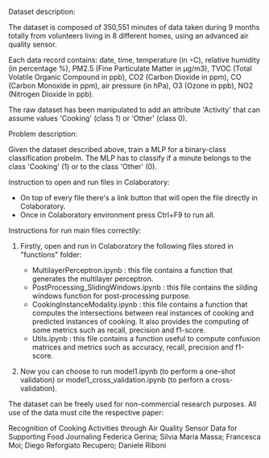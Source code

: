 Dataset description:

The dataset is composed of 350,551 minutes of data taken during 9 months totally from volunteers living in 8 different homes, using an advanced air quality sensor. 

Each data record contains:  date,  time,  temperature (in ◦C),  relative humidity (in percentage %), PM2.5 (Fine Particulate Matter in μg/m3), TVOC (Total Volatile Organic Compound in ppb), CO2 (Carbon Dioxide in ppm), CO (Carbon Monoxide in ppm), air pressure (in hPa), O3 (Ozone in ppb), NO2 (Nitrogen Dioxide in ppb). 

The raw dataset has been manipulated to add an attribute 'Activity' that can assume values 'Cooking' (class 1) or 'Other' (class 0).


Problem description:

Given the dataset described above, train a MLP for a binary-class classification probelm. The MLP has to classify if a minute belongs to the class 'Cooking' (1) or to the class 'Other' (0).


Instruction to open and run files in Colaboratory:

- On top of every file there's a link button that will open the file directly in Colaboratory. 
- Once in Colaboratory environment press Ctrl+F9 to run all.


Instructions for run main files correctily:

1. Firstly, open and run in Colaboratory the following files stored in "functions" folder:

    - MultilayerPerceptron.ipynb : this file contains a function that generates the multilayer perceptron.
    - PostProcessing_SlidingWindows.ipynb : this file contains the silding windows function for post-processing purpose.
    - CookingInstanceModality.ipynb : this file contains a function that computes the intersections between real instances of cooking and
                                      predicted instances of cooking. It also provides the computing of some metrics such as recall,                                             precision and f1-score.
    - Utils.ipynb : this file contains a function useful to compute confusion matrices and metrics such as accuracy, recall, precision 
                     and f1-score.
                                       
2. Now you can choose to run model1.ipynb (to perform a one-shot validation) or model1_cross_validation.ipynb (to perforn a cross-validation).

The dataset can be freely used for non-commercial research purposes. All use of the data must cite the respective paper:

Recognition of Cooking Activities through Air Quality Sensor Data for Supporting Food Journaling 
Federica Gerina; Silvia Maria Massa; Francesca Moi; Diego Reforgiato Recupero; Daniele Riboni